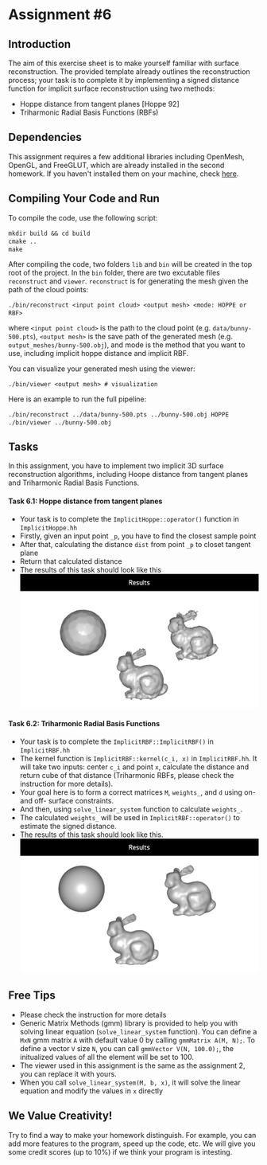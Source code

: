 # Assignment #6
## Introduction
The aim of this exercise sheet is to make yourself familiar with surface reconstruction.
The provided template already outlines the reconstruction process; your task is to complete it by implementing a signed distance function for implicit surface reconstruction using two methods:
- Hoppe distance from tangent planes [Hoppe 92]
- Triharmonic Radial Basis Functions (RBFs)

## Dependencies
This assignment requires a few additional libraries including OpenMesh, OpenGL, and FreeGLUT, which are already installed in the second homework. If you haven't installed them on your machine, check [here](https://github.com/MBZUAI-Metaverse/CV804-starter-code/tree/main/assign2#installing-dependencies).

## Compiling Your Code and Run
To compile the code, use the following script:
```
mkdir build && cd build
cmake ..
make
```

After compiling the code, two folders `lib` and `bin` will be created in the top root of the project. In the `bin` folder, there are two excutable files `reconstruct` and `viewer`. `reconstruct` is for generating the mesh given the path of the cloud points:
```
./bin/reconstruct <input point cloud> <output mesh> <mode: HOPPE or RBF>
```
where `<input point cloud>` is the path to the cloud point (e.g. `data/bunny-500.pts`), `<output mesh>` is the save path of the generated mesh (e.g. `output_meshes/bunny-500.obj`), and mode is the method that you want to use, including implicit hoppe distance and implicit RBF.

You can visualize your generated mesh using the viewer:
```
./bin/viewer <output mesh> # visualization
```

Here is an example to run the full pipeline:
```
./bin/reconstruct ../data/bunny-500.pts ../bunny-500.obj HOPPE
./bin/viewer ../bunny-500.obj
```

## Tasks
In this assignment, you have to implement two implicit 3D surface reconstruction algorithms, including Hoope distance from tangent planes and Triharmonic Radial Basis Functions.
#### Task 6.1: Hoppe distance from tangent planes
- Your task is to complete the `ImplicitHoppe::operator()` function in `ImplicitHoppe.hh`
- Firstly, given an input point `_p`, you have to find the closest sample point
- After that, calculating the distance `dist` from point `_p` to closet tangent plane
- Return that calculated distance
- The results of this task should look like this
![](results/hoppe_results.png)

#### Task 6.2: Triharmonic Radial Basis Functions
- Your task is to complete the `ImplicitRBF::ImplicitRBF()` in `ImplicitRBF.hh`
- The kernel function is `ImplicitRBF::kernel(c_i, x)` in `ImplicitRBF.hh`. It will take two inputs: center `c_i` and point `x`, calculate the distance and return cube of that distance (Triharmonic RBFs, please check the instruction for more details).
- Your goal here is to form a correct matrices `M`, `weights_`, and `d` using on- and off- surface constraints.
- And then, using `solve_linear_system` function to calculate `weights_`.
- The calculated `weights_` will be used in `ImplicitRBF::operator()` to estimate the signed distance.
- The results of this task should look like this.
![](results/rbf_results.png)

## Free Tips
- Please check the instruction for more details
- Generic Matrix Methods (gmm) library is provided to help you with solving linear equation (`solve_linear_system` function). You can define a `MxN` gmm matrix `A` with default value 0 by calling `gmmMatrix A(M, N);`. To define a vector `V` size `N`, you can call `gmmVector V(N, 100.0);`, the initualized values of all the element will be set to 100.
- The viewer used in this assignment is the same as the assignment 2, you can replace it with yours.
- When you call `solve_linear_system(M, b, x)`, it will solve the linear equation and modify the values in `x` directly

## We Value Creativity!
Try to find a way to make your homework distinguish. For example, you can add more features to the program, speed up the code, etc. We will give you some credit scores (up to 10%) if we think your program is intesting.
